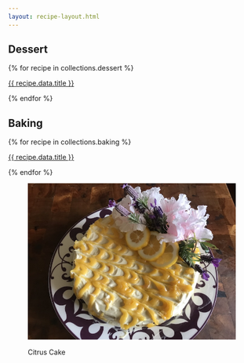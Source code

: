 ```yaml
---
layout: recipe-layout.html
---
```

<h2>Dessert</h2>
{% for recipe in collections.dessert %}
<p><a href="{{recipe.url}}">{{ recipe.data.title }}</a></p>
{% endfor %}

<h2>Baking</h2>
{% for recipe in collections.baking %}
<p><a href="{{recipe.url}}">{{ recipe.data.title }}</a></p>
{% endfor %}

<figure>

![Citrus Cake](/img/citrus-cake.jpg)

<figcaption>Citrus Cake</figcaption>
</figure>